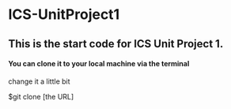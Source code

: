 # ICS-UnitProject1
## This is the start code for ICS Unit Project 1. 

#### You can clone it to your local machine via the terminal

change it a little bit

$git clone [the URL]
